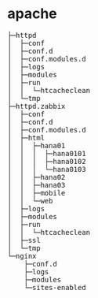 # apache
<pre>
├─httpd
│  ├─conf
│  ├─conf.d
│  ├─conf.modules.d
│  ├─logs
│  ├─modules
│  ├─run
│  │  └─htcacheclean
│  └─tmp
├─httpd.zabbix
│  ├─conf
│  ├─conf.d
│  ├─conf.modules.d
│  ├─html
│  │  ├─hana01
│  │  │  ├─hana0101
│  │  │  ├─hana0102
│  │  │  └─hana0103
│  │  ├─hana02
│  │  ├─hana03
│  │  ├─mobile
│  │  └─web
│  ├─logs
│  ├─modules
│  ├─run
│  │  └─htcacheclean
│  ├─ssl
│  └─tmp
└─nginx
    ├─conf.d
    ├─logs
    ├─modules
    └─sites-enabled
</pre>    
